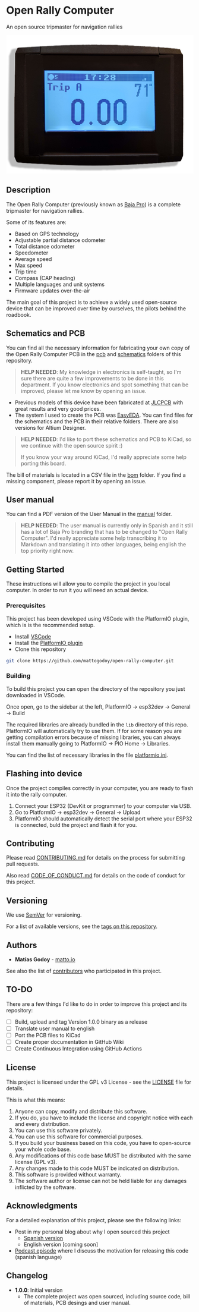 # Open Rally Computer

An open source tripmaster for navigation rallies

![Open Rally Computer](img/orc.png?raw=true "Open Rally Computer")

## Description

The Open Rally Computer (previously known as [Baja Pro](https://baja.matto.io/)) is a complete tripmaster for navigation rallies.

Some of its features are:

- Based on GPS technology
- Adjustable partial distance odometer
- Total distance odometer
- Speedometer
- Average speed
- Max speed
- Trip time
- Compass (CAP heading)
- Multiple languages and unit systems
- Firmware updates over-the-air

The main goal of this project is to achieve a widely used open-source device that can be improved over time by ourselves, the pilots behind the roadbook.

## Schematics and PCB

You can find all the necessary information for fabricating your own copy of the Open Rally Computer PCB in the [pcb](docs/pcb) and [schematics](docs/schematics) folders of this repository.

> **HELP NEEDED**: My knowledge in electronics is self-taught, so I'm sure there are quite a few improvements to be done in this department. If you know electronics and spot something that can be improved, please let me know by opening an issue.

- Previous models of this device have been fabricated at [JLCPCB](https://jlcpcb.com/) with great results and very good prices.
- The system I used to create the PCB was [EasyEDA](https://easyeda.com/). You can find files for the schematics and the PCB in their relative folders. There are also versions for Altium Designer.

> **HELP NEEDED**: I'd like to port these schematics and PCB to KiCad, so we continue with the open source spirit :)
>
> If you know your way around KiCad, I'd really appreciate some help porting this board.

The bill of materials is located in a CSV file in the [bom](docs/pcb/bom) folder. If you find a missing component, please report it by opening an issue.

## User manual

You can find a PDF version of the User Manual in the [manual](docs/manual) folder.

> **HELP NEEDED**: The user manual is currently only in Spanish and it still has a lot of Baja Pro branding that has to be changed to "Open Rally Computer". I'd really appreciate some help transcribing it to Markdown and translating it into other languages, being english the top priority right now.

## Getting Started

These instructions will allow you to compile the project in you local computer. In order to run it you will need an actual device.

### Prerequisites

This project has been developed using VSCode with the PlatformIO plugin, which is is the recommended setup.

- Install [VSCode](https://code.visualstudio.com/)
- Install the [PlatformIO plugin](https://platformio.org/install/ide?install=vscode)
- Clone this repository

```bash
git clone https://github.com/mattogodoy/open-rally-computer.git
```

### Building

To build this project you can open the directory of the repository you just downloaded in VSCode.

Once open, go to the sidebar at the left, PlatformIO -> esp32dev -> General -> Build

The required libraries are already bundled in the `lib` directory of this repo. PlatformIO will automatically try to use them.
If for some reason you are getting compilation errors because of missing libraries, you can always install them manually going to PlatformIO -> PIO Home -> Libraries.

You can find the list of necessary libraries in the file [platformio.ini](platformio.ini).

## Flashing into device

Once the project compiles correctly in your computer, you are ready to flash it into the rally computer.

1. Connect your ESP32 (DevKit or programmer) to your computer via USB.
2. Go to PlatformIO -> esp32dev -> General -> Upload
3. PlatformIO should automatically detect the serial port where your ESP32 is connected, buld the project and flash it for you.

## Contributing

Please read [CONTRIBUTING.md](CONTRIBUTING.md) for details on the process for submitting pull requests.

Also read [CODE_OF_CONDUCT.md](CODE_OF_CONDUCT.md) for details on the code of conduct for this project.

## Versioning

We use [SemVer](http://semver.org/) for versioning.

For a list of available versions, see the [tags on this repository](https://github.com/mattogodoy/open-rally-computer/tags).

## Authors

- **Matías Godoy** - [matto.io](https://matto.io/)

See also the list of [contributors](https://github.com/mattogodoy/open-rally-computer/graphs/contributors) who participated in this project.

## TO-DO

There are a few things I'd like to do in order to improve this project and its repository:

- [ ] Build, upload and tag Version 1.0.0 binary as a release
- [ ] Translate user manual to english
- [ ] Port the PCB files to KiCad
- [ ] Create proper documentation in GitHub Wiki
- [ ] Create Continuous Integration using GitHub Actions

## License

This project is licensed under the GPL v3 License - see the [LICENSE](LICENSE) file for details.

This is what this means:

1. Anyone can copy, modify and distribute this software.
2. If you do, you have to include the license and copyright notice with each and every distribution.
3. You can use this software privately.
4. You can use this software for commercial purposes.
5. If you build your business based on this code, you have to open-source your whole code base.
6. Any modifications of this code base MUST be distributed with the same license (GPL v3).
7. Any changes made to this code MUST be indicated on distribution.
8. This software is provided without warranty.
9. The software author or license can not be held liable for any damages inflicted by the software.

## Acknowledgments

For a detailed explanation of this project, please see the following links:

- Post in my personal blog about why I open sourced this project
  - [Spanish version](https://matto.io/liberando-el-codigo-del-baja-pro/)
  - English version [coming soon]
- [Podcast episode](https://bucleinfinito.pinecast.co/episode/8408ca93/115-liberando-el-c-digo-fuente-del-proyecto-m-s-importante-de-mi-vida) where I discuss the motivation for releasing this code (spanish language)

## Changelog

- **1.0.0**: Initial version
  - The complete project was open sourced, including source code, bill of materials, PCB desings and user manual.
